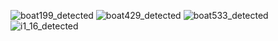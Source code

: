 ![boat199_detected](https://user-images.githubusercontent.com/94900416/147672717-b8c62ecb-a639-4f6b-96fd-8e4d6e42099b.png)
![boat429_detected](https://user-images.githubusercontent.com/94900416/147672734-310e8d91-5e75-439b-a808-4ec27f8cbedc.png)
![boat533_detected](https://user-images.githubusercontent.com/94900416/147672753-ff523c91-827c-43f3-81f5-c2e15d1cc95b.png)
![i1_16_detected](https://user-images.githubusercontent.com/94900416/147672780-c9d8b254-c960-4f66-aaa7-c280557c870b.jpg)
